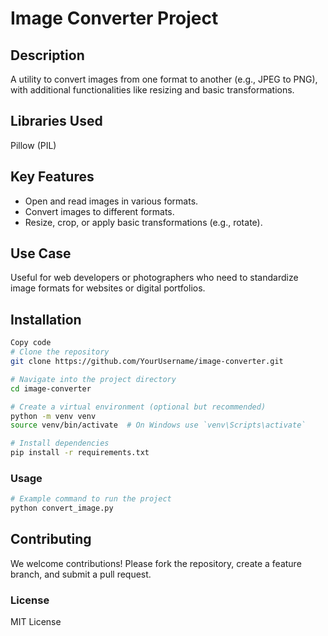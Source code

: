 # Image Converter Project

## Description

A utility to convert images from one format to another (e.g., JPEG to PNG), with additional functionalities like resizing and basic transformations.

## Libraries Used
Pillow (PIL)

## Key Features

- Open and read images in various formats.
- Convert images to different formats.
- Resize, crop, or apply basic transformations (e.g., rotate).

## Use Case

Useful for web developers or photographers who need to standardize image formats for websites or digital portfolios.

## Installation
``` bash
Copy code
# Clone the repository
git clone https://github.com/YourUsername/image-converter.git

# Navigate into the project directory
cd image-converter

# Create a virtual environment (optional but recommended)
python -m venv venv
source venv/bin/activate  # On Windows use `venv\Scripts\activate`

# Install dependencies
pip install -r requirements.txt
```

### Usage
``` bash
# Example command to run the project
python convert_image.py
```

## Contributing

We welcome contributions! Please fork the repository, create a feature branch, and submit a pull request.

### License

MIT License